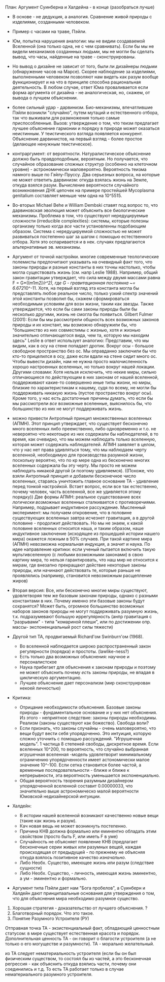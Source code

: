<!--
![](../image/a_letter03.png){width=20 height=20}     Критика может быть разделена на две группы: 

* Для объяснения порядка во Вселенной не обязателен разумный замысел
* Аналогия не может служить доказательством, если рассуждение не подтверждено серией опытов. Мы не можем создать Вселенную (проверить на опыте), она уникальна, следовательно, мы не имеем права использовать механическую аналогию, как доказательство
-->

<!--Классическая модель ограничивается нашей вселенной (основа - удивление порядком и гармонией), но когда критики предпринимают попытку подорвать аналогический тип ТА (упорядоченность частей вселенной и существ, ее населяющих - особенность нашего мира, деятельность человека протекает в этом самом мире, поэтому неудивительно, что она следует тем же закономерностям, которые в целом характеризуют наш мир), теология предлагает свое видение ТА в новой модели мультивселенной.-->

План:
Аргумент Суинберна и Халдейна - в конце (разобраться лучше)

* В основе - не дедукция, а аналогия. Сравнение живой природы с изделиями, созданными человеком.
* Пример с часами на траве, Пэйли.
* Юм, попытка нарушения аналогии: мы не видим создаваемой Вселенной (она только одна, не с чем сравнивать). Если бы мы не видели механизмов созданнных людьми, мы не могли бы сделать вывод, что часы, найденные на траве - сконструированы.
* Но вывод о дизайне не зависит от того, были ли дизайнеры людьми (обнаружение часов на Марсе). Скорее наблюдение за изделиями, выполненными человеком позволяют нам видеть как разум вообще функционирует и на что в принципе способна рациональная деятельность. В любом случае, ответ Юма проваливается если форма аргумента от дизайна - не аналогическая, но, скажем, от вывода о лучшем объяснении.
* более  сильный удар - дарвинизм. Био-механизмы, впечатлившие Пэйли возникли "случайно", путем мутаций и естественного отбора, так что выживали для размножения только самые приспособленные. Вызов: утверждение о том, что теизм предлагает лучшее объяснение гармонии и порядку в природе может оказаться неистинным. У теистического взгляда появляется конкурент. Объяснение дарвинистов, на первый взгляд - более простое (делающее ненужным теистическое).
* контраргумент: от вероятности. Натуралистическое объяснение должно быть правдоподобным, вероятным. Но получается, что случайное образование сложных структур (особенно на клеточном уровне) - астрономически маловероятно. Вероятность теизма намного выше по Гэйлу-Пруссу. Два серьезных вопроса, на которые не может ответить дарвинизм: откуда взялась жизнь на Земле, откуда взялся разум. Вычисление вероятности случайного возникновения ДНК цепочек на примере простейшей Mycoplasma genitalium составляет меньше чем одна на 10^5515.
* Во-вторых Michael Behe и William Dembski ставят под вопрос то, что дарвиновская эволюция может объяснить все биологические механизмы. Проблема в том, что существуют нередуцируемые сложности (irreducible complexities): системы, которые полезны организму только когда *все* части установленны подобающим образом.
Система с нередуцируемой сложностью не может развиваться постепенно шаг за шагом с помощью естественного отбора. Хотя это оспаривается и в нек. случаях предлагаются альтернативные эв. механизмы.
* Аргумент от точной настройки.
многие современные теологические полемисты предпочитают указывать на очевидный факт того, что законы природы и разные константы в них точны настолько, чтобы могла существовать жизнь (см. напр Leslie 1988). Например, общий закон гравитации утверждает, что сила между двумя массами равна F = G*((m1*m2)/r^2), где G - гравитационная постоянна ~= 6.672*10^-11. Хотя, на первый взгляд эта константа могла бы представлять любое реальное число, только узкий спектр значений этой константы позволил бы, скажем сформироваться необходимым условиям для возн жизни, таким как звезды. Также утверждается, что если бы сами законы природы были бы несколько другими, жизнь не смогла бы появиться.
Gilbert Fulmer (2001): Если бы мы рассмотрели общность всех возможных законов природы и их констант, мы возможно обнаружили бы, что "большинство из них совместимы с жизнью, хотя и жизнью значительно отличающегося вида, чем та, которую мы находим здесь"
Leslie в ответ использует аналогию: Представим, что мы видим, как в осу на стене попадает дротик. Вокруг осы - большое свободное пространство без ос. Мы оправданно заключили бы что кто-то прицелился в осу, даже если вдали на стене сидит много ос. Чтобы вывести дизайн, нам не нужна просто малочисленность хорошо настроенных вселенных, но только вокруг нашей локации. Другими словами: Хотя нельзя исключить, что некие миры, сильно отличающиеся по действующим в них законам от нашей вселенной, поддерживают какие-то совершенно иные типы жизни, но миры, близкие по характеристикам к нашему, судя по всему, не могли бы поддерживать никакую жизнь (пустое пространство вокруг осы).  
Кроме того, у нас есть достаточные причины думать, что если бы мы рассмотрели *все* возможные вселенные, выяснилось бы, что большинство из них не могут поддерживать жизнь.
* можно привести Антропный принцип множественных вселенных (АПМН). Этот принцип утверждает, что существует бесконечно много вселенных либо преемственно, либо одновременно и т.о. не невероятно что некотоыре из них содержали бы наблюдателей, в то время, как очевидно, что мы можем наблюдать только вселенную, которая может содержать наблюдателей. АПМН заявляет в целом, что у нас нет права удивляться тому, что мы наблюдаем черту вселенной, необходимую для производства разумной жизни, поскольку вероятно, что по кр мере одна из бесконечно многих вселенных содержала бы эту черту. Мы просто не можем наблюдать никакой другой (и поэтому удивляемся).
((Похоже, что взяли Антропный принцип и добавили бесконечное число вселенных, стараясь уничтожить главное основание ТА - удивление перед тонкой настройкой. Встает вопрос, если все так естественно, почему человек, часть вселенной, все же удивляется этому порядку))
Две формы АПМН: реальное существование всех *логически возможных* вселенных сталкивается с противоречиями. Например, подрывает индуктивное рассуждение. Мысленный эксперимент: мы получаем откровение, что в половине существующих вселенных завтра исчезнет гравитация, а в другой половине - продолжит действовать. Но мы не знаем, к какой половине вселенных относится наша, и таким образом, наше индуктивное заключение (исходящее из прошедшей истории нашего мира) окажется ложным в 50% случаев. При такой картине мира (АПМН) невозможна нормальная индукция, а значит и наука. По идее направление критики: если ученый пытается включить такую мультивселенную (с любыми возможными законами) в свою картину мира, то нельзя гарантировать, что наш мир не относится к мирам, где внезапно прекращают действие некоторые законы природы, или начинают действовать те, которые раньше не проявлялись (например, становится невозможным расщепление жиров)
* Вторая версия: Все, или бесконечно многие миры существуют, удовлетворяя тем же базовым законам природы, однако с разными константами в них. Почему именно эти базовые законы будут сохранятся? Может быть, огромное большинство возможных наборов законов природы не могут поддерживать разумную жизнь, т.к. подразумевают большую иррегулярность (анпр гравитация с "разрывами" - типа "комариной плеши", или по достижении опр. массы- экспоненциальный рост силы тяжести)

* Другой тип ТА, продвигаемый Richard'ом Swinburn'ом (1968). 
    * Во вселенной наблюдается широко распространенный закон регулярности (порядка) и простоты.  (lawlike-ness?)
    * Есть только два возможных объяснения: научное и персоналистское
    * Наука прибегает для объяснения к законам природы и поэтому не может объяснить почему *есть* законы природы, не впадая в циклическую аргументацию.
    * Лучшее объяснение дает персонализм (мир сконструирован некоей личностью)
* Критика:
    * Отрицание необходимости объяснения. Базовые законы природы - фундаментальное основание и у них нет объяснения. Из этого - неприятное следствие: законы природы необходимы. Реализм (законы существуют как божество). Свобода воли?
    * Если признать, что законы случайны - очень маловероятно, что вещи будут вести себя упорядоченно. Это интуиция, которую сложно уточнить с помощью рассуждений. "Игрушечная модель". 1 частица 8 степеней свободы, дискретное время. Если вселенных 10^200, то вероятность, что случайно выбранная игрушечная вселенная -модель удовлетворит минимальному ограничению упорядоченности имеет астономически малое значение 10^-100. Если сетка становится более частой, а временные последовательности - ближе и ближе к непрерывности, эта вероятность уменьшается экспоненциально.
    * Общая вероятность творения разумным дизайнером упорядоченной вселенной составит 0.00000033, что значительно выше астрономическо малой вероятности Юмовской недизайнерской интуиции.
* Халдейн: 
    * В истории нашей вселенной возникают качественно новые вещи (такие как жизнь и разум). 
    * Кач новая вещь не может возникнуть постепенно.
    * Причина КНВ должна формально или еминентно обладать этим свойством (просто быть F, или иметь F в уме)
    * Случайность не объясняет появление КНВ (предлагает бесконечные серии живых или разумных вещей, каждая происходящая от предыдущей - по прежнему не объясняя откуда взялось позитивное качество *изначально*.
    * Либо Необх. Существо, имеющее жизнь или разум (следствие сущности)
    * Либо Необх. Существо, - личность, имеющая жизнь эминентно, а ум - эминентно и формально.
* Аргумент типа Пэйли дает нам "Бога пробелов", а Суинберн и Халдейн дают принципаальные основания для утверждения о том, что для объяснения мира необходимо разумное существо.


1. Хорошая стратегия - доказательство от лучшего объяснения. ?
2. Благотворный порядок. Что это такое.
3. Понятие Разумного Устроителя (РУ)


Отправная точка ТА - экзистенциальный факт, обладающий ценностным статусом: в мире существует естественная красота и порядок.  Дополнительная ценность ТА - он говорит о благости устроителя (а не только о его могуществе и разумности). ТА - морально желательный.

из ТА следует нематериальность устроителя (если бы он был физическим существом, то состоял бы из частей, а это бесконечная регрессия - как объяснить откуда взялись части, почему они соединились и т.д. То есть ТА работает только в случае нематериального разумного устроителя.


